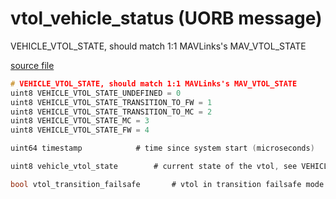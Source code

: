 # vtol_vehicle_status (UORB message)

VEHICLE_VTOL_STATE, should match 1:1 MAVLinks's MAV_VTOL_STATE

[source file](https://github.com/PX4/PX4-Autopilot/blob/master/msg/vtol_vehicle_status.msg)

```c
# VEHICLE_VTOL_STATE, should match 1:1 MAVLinks's MAV_VTOL_STATE
uint8 VEHICLE_VTOL_STATE_UNDEFINED = 0
uint8 VEHICLE_VTOL_STATE_TRANSITION_TO_FW = 1
uint8 VEHICLE_VTOL_STATE_TRANSITION_TO_MC = 2
uint8 VEHICLE_VTOL_STATE_MC = 3
uint8 VEHICLE_VTOL_STATE_FW = 4

uint64 timestamp            # time since system start (microseconds)

uint8 vehicle_vtol_state        # current state of the vtol, see VEHICLE_VTOL_STATE

bool vtol_transition_failsafe       # vtol in transition failsafe mode

```

